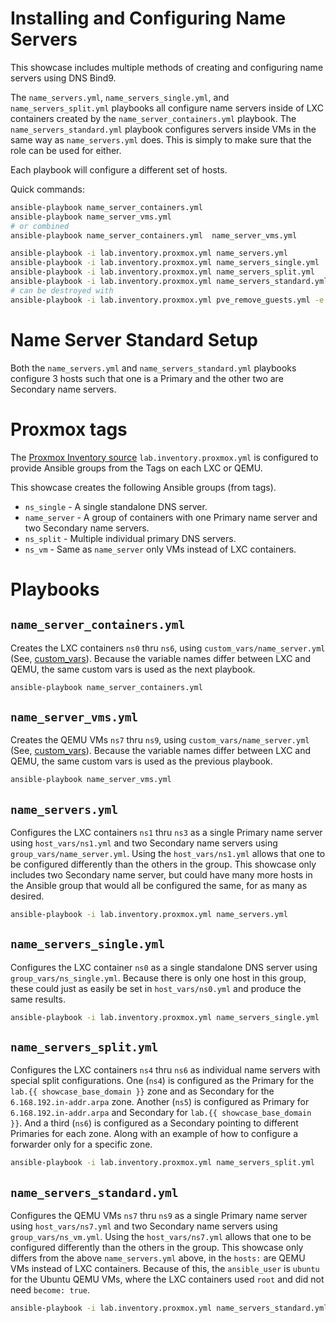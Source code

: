 # Installing and Configuring Name Servers

This showcase includes multiple methods of creating and configuring name servers using DNS Bind9.

The `name_servers.yml`, `name_servers_single.yml`, and `name_servers_split.yml` playbooks all configure name servers inside of LXC containers created by the `name_server_containers.yml` playbook. The `name_servers_standard.yml` playbook configures servers inside VMs in the same way as `name_servers.yml` does. This is simply to make sure that the role can be used for either.

Each playbook will configure a different set of hosts.

Quick commands:

```bash
ansible-playbook name_server_containers.yml
ansible-playbook name_server_vms.yml
# or combined
ansible-playbook name_server_containers.yml  name_server_vms.yml

ansible-playbook -i lab.inventory.proxmox.yml name_servers.yml
ansible-playbook -i lab.inventory.proxmox.yml name_servers_single.yml
ansible-playbook -i lab.inventory.proxmox.yml name_servers_split.yml
ansible-playbook -i lab.inventory.proxmox.yml name_servers_standard.yml
# can be destroyed with
ansible-playbook -i lab.inventory.proxmox.yml pve_remove_guests.yml -e host_list=name_server,ns_single,ns_split,ns_vm
```

# Name Server Standard Setup

Both the `name_servers.yml` and `name_servers_standard.yml` playbooks configure 3 hosts such that one is a Primary and the other two are Secondary name servers. 

# Proxmox tags

The [Proxmox Inventory source](https://docs.ansible.com/ansible/latest/collections/community/general/proxmox_inventory.html) `lab.inventory.proxmox.yml` is configured to provide Ansible groups from the Tags on each LXC or QEMU.

This showcase creates the following Ansible groups (from tags).

- `ns_single` - A single standalone DNS server.
- `name_server` - A group of containers with one Primary name server and two Secondary name servers.
- `ns_split` - Multiple individual primary DNS servers.
- `ns_vm` - Same as `name_server` only VMs instead of LXC containers.

# Playbooks

## `name_server_containers.yml`

Creates the LXC containers `ns0` thru `ns6`, using `custom_vars/name_server.yml` (See, [custom_vars](Custom_vars.md)). Because the variable names differ between LXC and QEMU, the same custom vars is used as the next playbook.

```bash
ansible-playbook name_server_containers.yml
```

## `name_server_vms.yml`

Creates the QEMU VMs `ns7` thru `ns9`, using `custom_vars/name_server.yml` (See, [custom_vars](Custom_vars.md)). Because the variable names differ between LXC and QEMU, the same custom vars is used as the previous playbook.

```bash
ansible-playbook name_server_vms.yml
```

## `name_servers.yml`

Configures the LXC containers `ns1` thru `ns3` as a single Primary name server using `host_vars/ns1.yml` and two Secondary name servers using `group_vars/name_server.yml`. Using the `host_vars/ns1.yml` allows that one to be configured differently than the others in the group. This showcase only includes two Secondary name server, but could have many more hosts in the Ansible group that would all be configured the same, for as many as desired.

```bash
ansible-playbook -i lab.inventory.proxmox.yml name_servers.yml
```

## `name_servers_single.yml`

Configures the LXC container `ns0` as a single standalone DNS server using `group_vars/ns_single.yml`. Because there is only one host in this group, these could just as easily be set in `host_vars/ns0.yml` and produce the same results.

```bash
ansible-playbook -i lab.inventory.proxmox.yml name_servers_single.yml
```

## `name_servers_split.yml`

Configures the LXC containers `ns4` thru `ns6` as individual name servers with special split configurations. One (`ns4`) is configured as the Primary for the `lab.{{ showcase_base_domain }}` zone and as Secondary for the `6.168.192.in-addr.arpa` zone. Another (`ns5`) is configured as Primary for `6.168.192.in-addr.arpa` and Secondary for `lab.{{ showcase_base_domain }}`. And a third (`ns6`) is configured as a Secondary pointing to different Primaries for each zone. Along with an example of how to configure a forwarder only for a specific zone.

```bash
ansible-playbook -i lab.inventory.proxmox.yml name_servers_split.yml
```

## `name_servers_standard.yml`

Configures the QEMU VMs `ns7` thru `ns9` as a single Primary name server using `host_vars/ns7.yml` and two Secondary name servers using `group_vars/ns_vm.yml`. Using the `host_vars/ns7.yml` allows that one to be configured differently than the others in the group. This showcase only differs from the above `name_servers.yml` above, in the `hosts:` are QEMU VMs instead of LXC containers. Because of this, the `ansible_user` is `ubuntu` for the Ubuntu QEMU VMs, where the LXC containers used `root` and did not need `become: true`.

```bash
ansible-playbook -i lab.inventory.proxmox.yml name_servers_standard.yml
```
